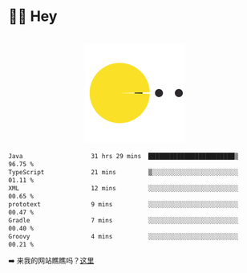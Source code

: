 
# 👋🏻 Hey
<div align="center">
	<br>
	<img src="https://raw.githubusercontent.com/Aniket965/Aniket965/master/pacman.svg?sanitize=true" width="200" height="200">
	<br>
</div>

<!--START_SECTION:waka-->

```text
Java                   31 hrs 29 mins  ████████████████████████▒   96.75 %
TypeScript             21 mins         ▒░░░░░░░░░░░░░░░░░░░░░░░░   01.11 %
XML                    12 mins         ░░░░░░░░░░░░░░░░░░░░░░░░░   00.65 %
prototext              9 mins          ░░░░░░░░░░░░░░░░░░░░░░░░░   00.47 %
Gradle                 7 mins          ░░░░░░░░░░░░░░░░░░░░░░░░░   00.40 %
Groovy                 4 mins          ░░░░░░░░░░░░░░░░░░░░░░░░░   00.21 %
```

<!--END_SECTION:waka-->

 ➡️  来我的网站瞧瞧吗？[这里](https://www.shaolongfei.com)
